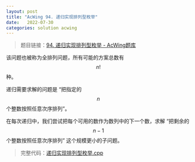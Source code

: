 ```yaml
---
layout: post
title: "AcWing 94. 递归实现排列型枚举"
date:   2022-07-30
categories: solution acwing
---
```


> 题目链接：<a href="https://www.acwing.com/problem/content/96/" target="_blank">94. 递归实现排列型枚举 - AcWing题库</a>

该问题也被称为全排列问题，所有可能的方案总数有 $$n!$$ 种。

递归需要求解的问题是 “把指定的 $$n$$ 个整数按照任意次序排列”。

在每次递归中，我们尝试把每个可用的数作为数列中的下一个数，求解 “把剩余的 $$n - 1$$ 个整数按照任意次序排列” 这个规模更小的子问题。

> 完整代码：<a href="https://gitee.com/lyccrius/oi/blob/master/AcWing/94/递归实现排列型枚举.cpp" target="_blank">递归实现排列型枚举.cpp</a>